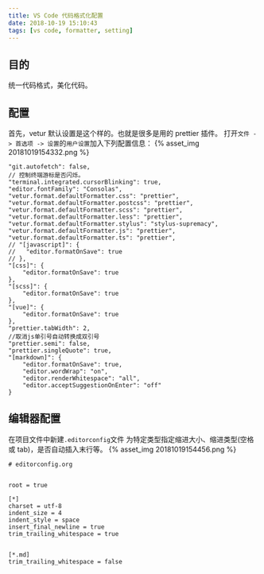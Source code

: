 ```yaml
---
title: VS Code 代码格式化配置
date: 2018-10-19 15:10:43
tags: [vs code, formatter, setting]
---
```


## 目的

统一代码格式，美化代码。

## 配置

首先，vetur 默认设置是这个样的。也就是很多是用的 prettier 插件。
打开`文件 -> 首选项 -> 设置`的`用户设置`加入下列配置信息：
{% asset_img 20181019154332.png  %}

```
"git.autofetch": false,
// 控制终端游标是否闪烁。
"terminal.integrated.cursorBlinking": true,
"editor.fontFamily": "Consolas",
"vetur.format.defaultFormatter.css": "prettier",
"vetur.format.defaultFormatter.postcss": "prettier",
"vetur.format.defaultFormatter.scss": "prettier",
"vetur.format.defaultFormatter.less": "prettier",
"vetur.format.defaultFormatter.stylus": "stylus-supremacy",
"vetur.format.defaultFormatter.js": "prettier",
"vetur.format.defaultFormatter.ts": "prettier",
// "[javascript]": {
//   "editor.formatOnSave": true
// },
"[css]": {
    "editor.formatOnSave": true
},
"[scss]": {
    "editor.formatOnSave": true
},
"[vue]": {
    "editor.formatOnSave": true
},
"prettier.tabWidth": 2,
//取消js单引号自动转换成双引号
"prettier.semi": false,
"prettier.singleQuote": true,
"[markdown]": {
    "editor.formatOnSave": true,
    "editor.wordWrap": "on",
    "editor.renderWhitespace": "all",
    "editor.acceptSuggestionOnEnter": "off"
}
```

## 编辑器配置

在项目文件中新建`.editorconfig`文件
为特定类型指定缩进大小、缩进类型(空格或 tab)，是否自动插入末行等。
{% asset_img 20181019154456.png  %}

```
# editorconfig.org


root = true

[*]
charset = utf-8
indent_size = 4
indent_style = space
insert_final_newline = true
trim_trailing_whitespace = true


[*.md]
trim_trailing_whitespace = false
```

